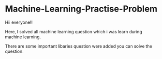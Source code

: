 # Machine-Learning-Practise-Problem
Hii everyone!!

Here, I solved all machine learning question which i was learn during machine learning.

There are some important libaries question were added you can solve the question.
